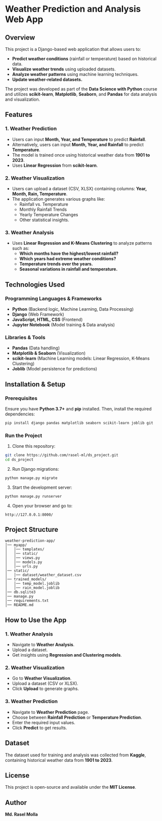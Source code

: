 # Weather Prediction and Analysis Web App

## Overview
This project is a Django-based web application that allows users to:
- **Predict weather conditions** (rainfall or temperature) based on historical data.
- **Visualize weather trends** using uploaded datasets.
- **Analyze weather patterns** using machine learning techniques.
- **Update weather-related datasets.**

The project was developed as part of the **Data Science with Python** course and utilizes **scikit-learn**, **Matplotlib**, **Seaborn**, and **Pandas** for data analysis and visualization.

## Features
### 1. Weather Prediction
- Users can input **Month, Year, and Temperature** to predict **Rainfall**.
- Alternatively, users can input **Month, Year, and Rainfall** to predict **Temperature**.
- The model is trained once using historical weather data from **1901 to 2023**.
- Uses **Linear Regression** from **scikit-learn**.

### 2. Weather Visualization
- Users can upload a dataset (CSV, XLSX) containing columns: **Year, Month, Rain, Temperature**.
- The application generates various graphs like:
  - Rainfall vs. Temperature
  - Monthly Rainfall Trends
  - Yearly Temperature Changes
  - Other statistical insights.

### 3. Weather Analysis
- Uses **Linear Regression and K-Means Clustering** to analyze patterns such as:
  - **Which months have the highest/lowest rainfall?**
  - **Which years had extreme weather conditions?**
  - **Temperature trends over the years.**
  - **Seasonal variations in rainfall and temperature.**

## Technologies Used
### Programming Languages & Frameworks
- **Python** (Backend logic, Machine Learning, Data Processing)
- **Django** (Web Framework)
- **JavaScript, HTML, CSS** (Frontend)
- **Jupyter Notebook** (Model training & Data analysis)

### Libraries & Tools
- **Pandas** (Data handling)
- **Matplotlib & Seaborn** (Visualization)
- **scikit-learn** (Machine Learning models: Linear Regression, K-Means Clustering)
- **Joblib** (Model persistence for predictions)

## Installation & Setup
### Prerequisites
Ensure you have **Python 3.7+** and **pip** installed. Then, install the required dependencies:
```sh
pip install django pandas matplotlib seaborn scikit-learn joblib git
```

### Run the Project
1. Clone this repository:
```sh
git clone https://github.com/rasel-ml/ds_project.git
cd ds_project
```
2. Run Django migrations:
```sh
python manage.py migrate
```
3. Start the development server:
```sh
python manage.py runserver
```
4. Open your browser and go to:
```
http://127.0.0.1:8000/
```

## Project Structure
```
weather-prediction-app/
│── myapp/
│   │── templates/
│   │── static/
│   │── views.py
│   │── models.py
│   │── urls.py
│── static/
│   │── dataset/weather_dataset.csv
│── trained_models/
│   │── temp_model.joblib
│   │── rain_model.joblib
│── db.sqlite3
│── manage.py
│── requirements.txt
│── README.md
```

## How to Use the App

### 1. Weather Analysis
- Navigate to **Weather Analysis**.
- Upload a dataset.
- Get insights using **Regression and Clustering models**.

### 2. Weather Visualization
- Go to **Weather Visualization**.
- Upload a dataset (CSV or XLSX).
- Click **Upload** to generate graphs.

### 3. Weather Prediction
- Navigate to **Weather Prediction** page.
- Choose between **Rainfall Prediction** or **Temperature Prediction**.
- Enter the required input values.
- Click **Predict** to get results.

## Dataset
The dataset used for training and analysis was collected from **Kaggle**, containing historical weather data from **1901 to 2023**.

## License
This project is open-source and available under the **MIT License**.

## Author
**Md. Rasel Molla**
